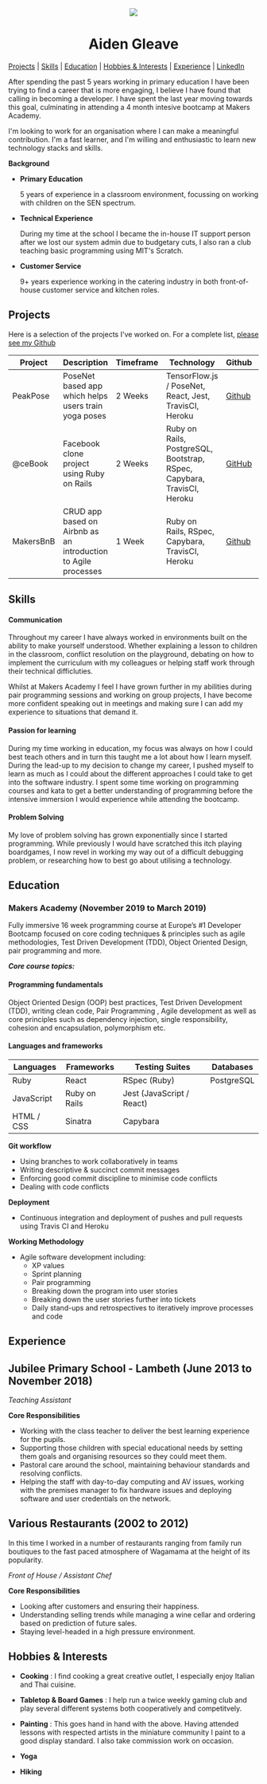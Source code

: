 <center>
<img src="https://i.postimg.cc/nhfRCGZp/Aiden.png">
 
<h1>Aiden Gleave</h1>
</center>


 [Projects](#projects) | [Skills](#skills) | [Education](#education) | [Hobbies & Interests](#interests) | [Experience](#experience) | [LinkedIn](https://www.linkedin.com/in/aiden-gleave-901b8a16b/)


After spending the past 5 years working in primary education I have been trying to find a career that is more engaging, I believe I have found that calling in becoming a developer. I have spent the last year moving towards this goal, culminating in attending a 4 month intesive bootcamp at Makers Academy.

I'm looking to work for an organisation where I can make a meaningful contribution. I'm a fast learner, and I'm willing and enthusiastic to learn new technology stacks and skills.



**Background**

- **Primary Education**

     5 years of experience in a classroom environment, focussing on working with children on the SEN spectrum.

- **Technical Experience**

     During my time at the school I became the in-house IT support person after we lost our system admin due to budgetary cuts, I also ran a club teaching basic programming using MIT's Scratch.

- **Customer Service**

     9+ years experience working in the catering industry in both front-of-house customer service and kitchen roles.



## Projects

Here is a selection of the projects I've worked on. For a complete list, [please see my Github](https://github.com/aidengleave?tab=repositories) 

| **Project**               | **Description**                                                                                                           | **Timeframe** | **Technology**                                | **Github**                                                          | **Live**                                          |
| ------------------------- | ------------------------------------------------------------------------------------------------------------------------- | ------------- | --------------------------------------------- | ------------------------------------------------------------------- | ------------------------------------------------- |
| PeakPose        | PoseNet based app which helps users train yoga poses                                                                  | 2 Weeks       | TensorFlow.js / PoseNet, React, Jest, TravisCI, Heroku  | [Github](https://github.com/aidengleave/peakPose)               | [Live](https://codename-asana.herokuapp.com/)                  |
|  @ceBook   | Facebook clone project using Ruby on Rails | 2 Weeks | Ruby on Rails, PostgreSQL, Bootstrap, RSpec, Capybara, TravisCI, Heroku | [GitHub](https://github.com/aidengleave/acebook-desk-warriors)                                  | [Live](https://acebook-team-desk-warriors.herokuapp.com/)           |            |
|    MakersBnB      | CRUD app based on Airbnb as an introduction to Agile processes  | 1 Week | Ruby on Rails, RSpec, Capybara, TravisCI, Heroku |[Github](https://github.com/aidengleave/MakersBnB)                                     | [Live](https://makersbnb6ever.herokuapp.com/)

## Skills

#### Communication

Throughout my career I have always worked in environments built on the ability to make yourself understood. Whether explaining a lesson to children in the classroom, conflict resolution on the playground, debating on how to implement the curriculum with my colleagues or helping staff work through their technical difficluties.

Whilst at Makers Academy I feel I have grown further in my abilities during pair programming sessions and working on group projects, I have become more confident speaking out in meetings and making sure I can add my experience to situations that demand it.

#### Passion for learning

During my time working in education, my focus was always on how I could best teach others and in turn this taught me a lot about how I learn myself. During the lead-up to my decision to change my career, I pushed myself to learn as much as I could about the different approaches I could take to get into the software industry. I spent some time working on programming courses and kata to get a better understanding of programming before the intensive immersion I would experience while attending the bootcamp.

#### Problem Solving

My love of problem solving has grown exponentially since I started programming. While previously I would have scratched this itch playing boardgames, I now revel in working my way out of a difficult debugging problem, or researching how to best go about utilising a technology.

## Education

### Makers Academy (November 2019 to March 2019)

Fully immersive 16 week programming course at Europe’s #1 Developer Bootcamp focused on core coding techniques & principles such as agile methodologies, Test Driven Development (TDD), Object Oriented Design, pair programming and more.

_**Core course topics:**_

#### Programming fundamentals

Object Oriented Design (OOP) best practices, Test Driven Development (TDD), writing clean code, Pair Programming , Agile development as well as core principles such as dependency injection, single responsibility, cohesion and encapsulation, polymorphism etc.

#### Languages and frameworks

| **Languages**                  	| **Frameworks**                 	| **Testing Suites**               	| **Databases**                  	|
| --------------------------------	| --------------------------------	| ----------------------------------	| --------------------------------	|
| Ruby                           	| React                          	| RSpec (Ruby)                     	| PostgreSQL                     	|
| JavaScript                     	| Ruby on Rails                  	| Jest (JavaScript / React)        	|                                	|
| HTML / CSS                     	| Sinatra                        	| Capybara                         	|                                	|

**Git workflow**

- Using branches to work collaboratively in teams
- Writing descriptive & succinct commit messages
- Enforcing good commit discipline to minimise code conflicts
- Dealing with code conflicts

**Deployment**

- Continuous integration and deployment of pushes and pull requests using Travis CI and Heroku

**Working Methodology**

- Agile software development including:
  - XP values
  - Sprint planning
  - Pair programming
  - Breaking down the program into user stories
  - Breaking down the user stories further into tickets
  - Daily stand-ups and retrospectives to iteratively improve processes and code
## Experience

## **Jubilee Primary School - Lambeth** (June 2013 to November 2018)    

_Teaching Assistant_

**Core Responsibilities**

- Working with the class teacher to deliver the best learning experience for the pupils.
- Supporting those children with special educational needs by setting them goals and organising resources so they could meet them.
- Pastoral care around the school, maintaining behaviour standards and resolving conflicts.
- Helping the staff with day-to-day computing and AV issues, working with the premises manager to fix hardware issues and deploying software and user credentials on the network.

## **Various Restaurants** (2002 to 2012)   

In this time I worked in a number of restaurants ranging from family run boutiques to the fast paced atmosphere of Wagamama at the height of its popularity.

_Front of House / Assistant Chef_

**Core Responsibilities**

- Looking after customers and ensuring their happiness.
- Understanding selling trends while managing a wine cellar and ordering based on prediction of future sales.
- Staying level-headed in a high pressure environment.


## Hobbies & Interests
- **Cooking** : I find cooking a great creative outlet, I especially enjoy Italian and Thai cuisine. 

 - **Tabletop & Board Games** : I help run a twice weekly gaming club and play several different systems both cooperatively and competitvely.

 - **Painting** : This goes hand in hand with the above. Having attended lessons with respected artists in the miniature community I paint to a good display standard. I also take commission work on occasion. 
 
 - **Yoga**
 
 - **Hiking**

